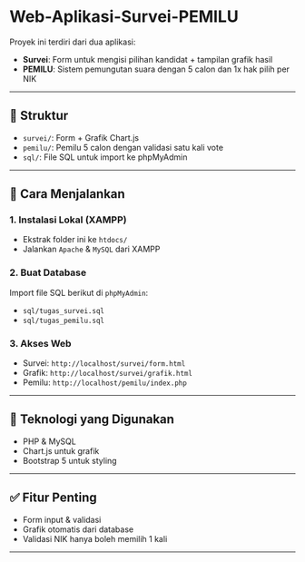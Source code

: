 # Web-Aplikasi-Survei-PEMILU

Proyek ini terdiri dari dua aplikasi:
- **Survei**: Form untuk mengisi pilihan kandidat + tampilan grafik hasil
- **PEMILU**: Sistem pemungutan suara dengan 5 calon dan 1x hak pilih per NIK

---

## 📁 Struktur
- `survei/`: Form + Grafik Chart.js
- `pemilu/`: Pemilu 5 calon dengan validasi satu kali vote
- `sql/`: File SQL untuk import ke phpMyAdmin

---

## 🧩 Cara Menjalankan

### 1. Instalasi Lokal (XAMPP)
- Ekstrak folder ini ke `htdocs/`
- Jalankan `Apache` & `MySQL` dari XAMPP

### 2. Buat Database
Import file SQL berikut di `phpMyAdmin`:
- `sql/tugas_survei.sql`
- `sql/tugas_pemilu.sql`

### 3. Akses Web
- Survei: `http://localhost/survei/form.html`
- Grafik: `http://localhost/survei/grafik.html`
- Pemilu: `http://localhost/pemilu/index.php`

---

## 🎨 Teknologi yang Digunakan
- PHP & MySQL
- Chart.js untuk grafik
- Bootstrap 5 untuk styling

---

## ✅ Fitur Penting
- Form input & validasi
- Grafik otomatis dari database
- Validasi NIK hanya boleh memilih 1 kali

---


